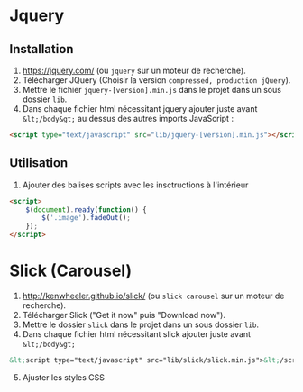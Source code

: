 # Jquery

## Installation

1. https://jquery.com/ (ou `jquery` sur un moteur de recherche).
2. Télécharger JQuery (Choisir la version `compressed, production jQuery`).
3. Mettre le fichier `jquery-[version].min.js` dans le projet dans un sous dossier `lib`.
4. Dans chaque fichier html nécessitant jquery ajouter juste avant `&lt;/body&gt;` au dessus des autres imports JavaScript :
```html
<script type="text/javascript" src="lib/jquery-[version].min.js"></script>
```

## Utilisation

1. Ajouter des balises scripts avec les insctructions à l'intérieur
```html
<script>
    $(document).ready(function() {
        $('.image').fadeOut();
    });
</script>
```

# Slick (Carousel)

1. http://kenwheeler.github.io/slick/ (ou `slick carousel` sur un moteur de recherche).
2. Télécharger Slick ("Get it now" puis "Download now").
3. Mettre le dossier `slick` dans le projet dans un sous dossier `lib`.
4. Dans chaque fichier html nécessitant slick ajouter juste avant `&lt;/body&gt;`
```html
&lt;script type="text/javascript" src="lib/slick/slick.min.js">&lt;/script>
  ```
5. Ajuster les styles CSS